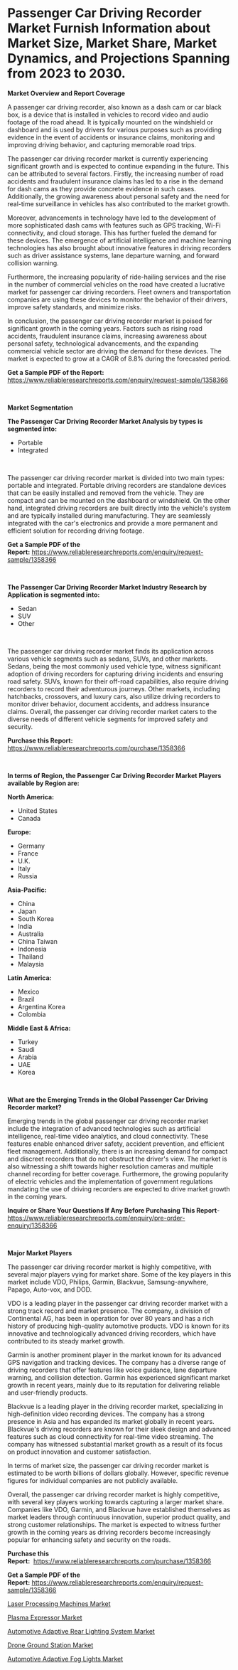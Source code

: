<p><h1>Passenger Car Driving Recorder Market Furnish Information about Market Size, Market Share, Market Dynamics, and Projections Spanning from 2023 to 2030.</h1></p><p><strong>Market Overview and Report Coverage</strong></p>
<p><p>A passenger car driving recorder, also known as a dash cam or car black box, is a device that is installed in vehicles to record video and audio footage of the road ahead. It is typically mounted on the windshield or dashboard and is used by drivers for various purposes such as providing evidence in the event of accidents or insurance claims, monitoring and improving driving behavior, and capturing memorable road trips.</p><p>The passenger car driving recorder market is currently experiencing significant growth and is expected to continue expanding in the future. This can be attributed to several factors. Firstly, the increasing number of road accidents and fraudulent insurance claims has led to a rise in the demand for dash cams as they provide concrete evidence in such cases. Additionally, the growing awareness about personal safety and the need for real-time surveillance in vehicles has also contributed to the market growth.</p><p>Moreover, advancements in technology have led to the development of more sophisticated dash cams with features such as GPS tracking, Wi-Fi connectivity, and cloud storage. This has further fueled the demand for these devices. The emergence of artificial intelligence and machine learning technologies has also brought about innovative features in driving recorders such as driver assistance systems, lane departure warning, and forward collision warning.</p><p>Furthermore, the increasing popularity of ride-hailing services and the rise in the number of commercial vehicles on the road have created a lucrative market for passenger car driving recorders. Fleet owners and transportation companies are using these devices to monitor the behavior of their drivers, improve safety standards, and minimize risks.</p><p>In conclusion, the passenger car driving recorder market is poised for significant growth in the coming years. Factors such as rising road accidents, fraudulent insurance claims, increasing awareness about personal safety, technological advancements, and the expanding commercial vehicle sector are driving the demand for these devices. The market is expected to grow at a CAGR of 8.8% during the forecasted period.</p></p>
<p><strong>Get a Sample PDF of the Report:</strong> <a href="https://www.reliableresearchreports.com/enquiry/request-sample/1358366">https://www.reliableresearchreports.com/enquiry/request-sample/1358366</a></p>
<p>&nbsp;</p>
<p><strong>Market Segmentation</strong></p>
<p><strong>The Passenger Car Driving Recorder Market Analysis by types is segmented into:</strong></p>
<p><ul><li>Portable</li><li>Integrated</li></ul></p>
<p>&nbsp;</p>
<p><p>The passenger car driving recorder market is divided into two main types: portable and integrated. Portable driving recorders are standalone devices that can be easily installed and removed from the vehicle. They are compact and can be mounted on the dashboard or windshield. On the other hand, integrated driving recorders are built directly into the vehicle's system and are typically installed during manufacturing. They are seamlessly integrated with the car's electronics and provide a more permanent and efficient solution for recording driving footage.</p></p>
<p><strong>Get a Sample PDF of the Report:</strong>&nbsp;<a href="https://www.reliableresearchreports.com/enquiry/request-sample/1358366">https://www.reliableresearchreports.com/enquiry/request-sample/1358366</a></p>
<p>&nbsp;</p>
<p><strong>The Passenger Car Driving Recorder Market Industry Research by Application is segmented into:</strong></p>
<p><ul><li>Sedan</li><li>SUV</li><li>Other</li></ul></p>
<p>&nbsp;</p>
<p><p>The passenger car driving recorder market finds its application across various vehicle segments such as sedans, SUVs, and other markets. Sedans, being the most commonly used vehicle type, witness significant adoption of driving recorders for capturing driving incidents and ensuring road safety. SUVs, known for their off-road capabilities, also require driving recorders to record their adventurous journeys. Other markets, including hatchbacks, crossovers, and luxury cars, also utilize driving recorders to monitor driver behavior, document accidents, and address insurance claims. Overall, the passenger car driving recorder market caters to the diverse needs of different vehicle segments for improved safety and security.</p></p>
<p><strong>Purchase this Report:</strong>&nbsp; <a href="https://www.reliableresearchreports.com/purchase/1358366">https://www.reliableresearchreports.com/purchase/1358366</a></p>
<p>&nbsp;</p>
<p><strong>In terms of Region, the Passenger Car Driving Recorder Market Players available by Region are:</strong></p>
<p>
    <p> <strong> North America: </strong>
        <ul>
            <li>United States</li>
            <li>Canada</li>
        </ul>
        </p> 
    <p> <strong> Europe: </strong>
        <ul>
            <li>Germany</li>
            <li>France</li>
            <li>U.K.</li>
            <li>Italy</li>
            <li>Russia</li>
        </ul>
        </p> 
    <p> <strong> Asia-Pacific: </strong>
        <ul>
            <li>China</li>
            <li>Japan</li>
            <li>South Korea</li>
            <li>India</li>
            <li>Australia</li>
            <li>China Taiwan</li>
            <li>Indonesia</li>
            <li>Thailand</li>
            <li>Malaysia</li>
        </ul>
        </p> 
    <p> <strong> Latin America: </strong>
        <ul>
            <li>Mexico</li>
            <li>Brazil</li>
            <li>Argentina Korea</li>
            <li>Colombia</li>
        </ul>
        </p> 
    <p> <strong> Middle East & Africa: </strong>
        <ul>
            <li>Turkey</li>
            <li>Saudi</li>
            <li>Arabia</li>
            <li>UAE</li>
            <li>Korea</li>
        </ul>
    </p>
    </p>
<p>&nbsp;</p>
<p><strong>What are the Emerging Trends in the Global Passenger Car Driving Recorder market?</strong></p>
<p><p>Emerging trends in the global passenger car driving recorder market include the integration of advanced technologies such as artificial intelligence, real-time video analytics, and cloud connectivity. These features enable enhanced driver safety, accident prevention, and efficient fleet management. Additionally, there is an increasing demand for compact and discreet recorders that do not obstruct the driver's view. The market is also witnessing a shift towards higher resolution cameras and multiple channel recording for better coverage. Furthermore, the growing popularity of electric vehicles and the implementation of government regulations mandating the use of driving recorders are expected to drive market growth in the coming years.</p></p>
<p><strong>Inquire or Share Your Questions If Any Before Purchasing This Report</strong>- <a href="https://www.reliableresearchreports.com/enquiry/pre-order-enquiry/1358366">https://www.reliableresearchreports.com/enquiry/pre-order-enquiry/1358366</a></p>
<p>&nbsp;</p>
<p><strong>Major Market Players</strong></p>
<p><p>The passenger car driving recorder market is highly competitive, with several major players vying for market share. Some of the key players in this market include VDO, Philips, Garmin, Blackvue, Samsung-anywhere, Papago, Auto-vox, and DOD.</p><p>VDO is a leading player in the passenger car driving recorder market with a strong track record and market presence. The company, a division of Continental AG, has been in operation for over 80 years and has a rich history of producing high-quality automotive products. VDO is known for its innovative and technologically advanced driving recorders, which have contributed to its steady market growth.</p><p>Garmin is another prominent player in the market known for its advanced GPS navigation and tracking devices. The company has a diverse range of driving recorders that offer features like voice guidance, lane departure warning, and collision detection. Garmin has experienced significant market growth in recent years, mainly due to its reputation for delivering reliable and user-friendly products.</p><p>Blackvue is a leading player in the driving recorder market, specializing in high-definition video recording devices. The company has a strong presence in Asia and has expanded its market globally in recent years. Blackvue's driving recorders are known for their sleek design and advanced features such as cloud connectivity for real-time video streaming. The company has witnessed substantial market growth as a result of its focus on product innovation and customer satisfaction.</p><p>In terms of market size, the passenger car driving recorder market is estimated to be worth billions of dollars globally. However, specific revenue figures for individual companies are not publicly available.</p><p>Overall, the passenger car driving recorder market is highly competitive, with several key players working towards capturing a larger market share. Companies like VDO, Garmin, and Blackvue have established themselves as market leaders through continuous innovation, superior product quality, and strong customer relationships. The market is expected to witness further growth in the coming years as driving recorders become increasingly popular for enhancing safety and security on the roads.</p></p>
<p><strong>Purchase this Report:</strong>&nbsp;&nbsp;<a href="https://www.reliableresearchreports.com/purchase/1358366">https://www.reliableresearchreports.com/purchase/1358366</a></p>
<p></p>
<p><strong>Get a Sample PDF of the Report:</strong>&nbsp;<a href="https://www.reliableresearchreports.com/enquiry/request-sample/1358366">https://www.reliableresearchreports.com/enquiry/request-sample/1358366</a></p>
<p><p><a href="https://medium.com/@randallbode/decoding-laser-processing-machines-market-metrics-market-share-trends-and-growth-patterns-f980e347fae4">Laser Processing Machines Market</a></p><p><a href="https://www.linkedin.com/pulse/plasma-expressor-market-research-report-provides-thorough-vtdve/">Plasma Expressor Market</a></p><p><a href="https://github.com/gshchiplitsov/Market-Research-Report-List-1/blob/main/automotive-adaptive-rear-lighting-system-market.md">Automotive Adaptive Rear Lighting System Market</a></p><p><a href="https://www.linkedin.com/pulse/drone-ground-station-market-size-growth-forecast-from-2023-q0lue/">Drone Ground Station Market</a></p><p><a href="https://github.com/ambrozg/Market-Research-Report-List-1/blob/main/automotive-adaptive-fog-lights-market.md">Automotive Adaptive Fog Lights Market</a></p></p>